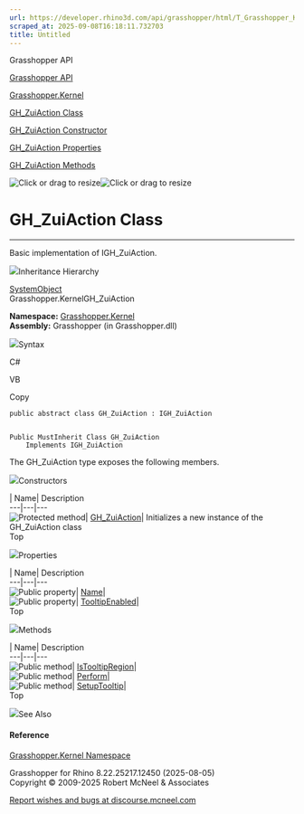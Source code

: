 ```yaml
---
url: https://developer.rhino3d.com/api/grasshopper/html/T_Grasshopper_Kernel_GH_ZuiAction.htm
scraped_at: 2025-09-08T16:18:11.732703
title: Untitled
---
```


Grasshopper API

[Grasshopper API](../html/723c01da-9986-4db2-8f53-6f3a7494df75.htm
"Grasshopper API")

[Grasshopper.Kernel](../html/N_Grasshopper_Kernel.htm "Grasshopper.Kernel")

[GH_ZuiAction Class](../html/T_Grasshopper_Kernel_GH_ZuiAction.htm
"GH_ZuiAction Class")

[GH_ZuiAction Constructor
](../html/M_Grasshopper_Kernel_GH_ZuiAction__ctor.htm "GH_ZuiAction
Constructor ")

[GH_ZuiAction
Properties](../html/Properties_T_Grasshopper_Kernel_GH_ZuiAction.htm
"GH_ZuiAction Properties")

[GH_ZuiAction Methods](../html/Methods_T_Grasshopper_Kernel_GH_ZuiAction.htm
"GH_ZuiAction Methods")

![Click or drag to resize](../icons/TocOpen.gif)![Click or drag to
resize](../icons/TocClose.gif)

# GH_ZuiAction Class  
  
---  
  
Basic implementation of IGH_ZuiAction.

![](../icons/SectionExpanded.png)Inheritance Hierarchy

[SystemObject](https://docs.microsoft.com/dotnet/api/system.object)  
Grasshopper.KernelGH_ZuiAction  

**Namespace:** [Grasshopper.Kernel](N_Grasshopper_Kernel.htm)  
**Assembly:** Grasshopper (in Grasshopper.dll)

![](../icons/SectionExpanded.png)Syntax

C#

VB

Copy

    
    
    public abstract class GH_ZuiAction : IGH_ZuiAction
    
    
    Public MustInherit Class GH_ZuiAction
    	Implements IGH_ZuiAction

The GH_ZuiAction type exposes the following members.

![](../icons/SectionExpanded.png)Constructors

| Name| Description  
---|---|---  
![Protected method](../icons/protmethod.gif)|
[GH_ZuiAction](M_Grasshopper_Kernel_GH_ZuiAction__ctor.htm)| Initializes a new
instance of the GH_ZuiAction class  
Top

![](../icons/SectionExpanded.png)Properties

| Name| Description  
---|---|---  
![Public property](../icons/pubproperty.gif)|
[Name](P_Grasshopper_Kernel_GH_ZuiAction_Name.htm)|  
![Public property](../icons/pubproperty.gif)|
[TooltipEnabled](P_Grasshopper_Kernel_GH_ZuiAction_TooltipEnabled.htm)|  
Top

![](../icons/SectionExpanded.png)Methods

| Name| Description  
---|---|---  
![Public method](../icons/pubmethod.gif)|
[IsTooltipRegion](M_Grasshopper_Kernel_GH_ZuiAction_IsTooltipRegion.htm)|  
![Public method](../icons/pubmethod.gif)|
[Perform](M_Grasshopper_Kernel_GH_ZuiAction_Perform.htm)|  
![Public method](../icons/pubmethod.gif)|
[SetupTooltip](M_Grasshopper_Kernel_GH_ZuiAction_SetupTooltip.htm)|  
Top

![](../icons/SectionExpanded.png)See Also

#### Reference

[Grasshopper.Kernel Namespace](N_Grasshopper_Kernel.htm)

Grasshopper for Rhino 8.22.25217.12450 (2025-08-05)  
Copyright © 2009-2025 Robert McNeel & Associates

[Report wishes and bugs at
discourse.mcneel.com](https://discourse.mcneel.com/c/grasshopper)

